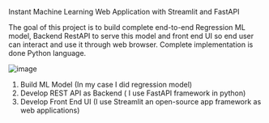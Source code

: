 Instant Machine Learning Web Application with Streamlit and FastAPI

The goal of this project is to build complete end-to-end Regression ML model, Backend RestAPI to serve this model and front end UI so end user can interact and use it through web browser. Complete implementation is done Python language.

![image](https://user-images.githubusercontent.com/59807046/201517672-3c702e6d-be11-4486-b53d-abccb9da2df0.png)



1. Build ML Model (In my case I did regression model)
2. Develop REST API as Backend ( I use FastAPI framework in python)
3. Develop Front End UI (I use Streamlit an open-source app framework as web applications)
